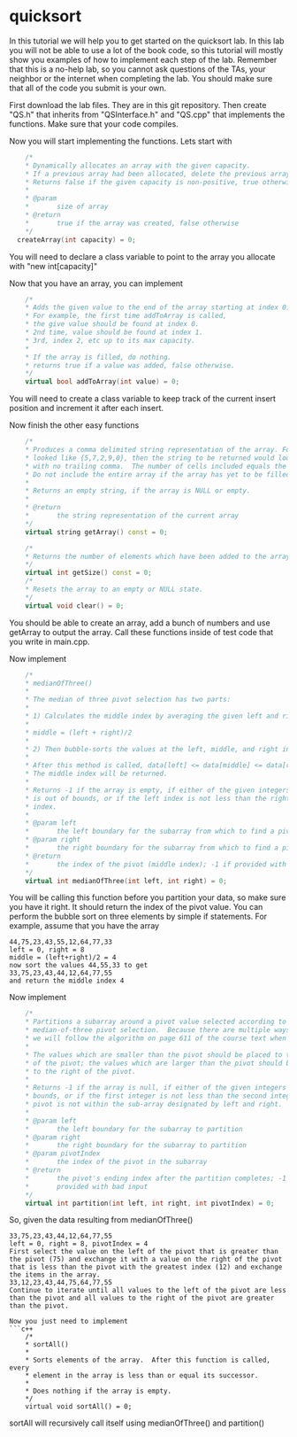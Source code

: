 # quicksort
In this tutorial we will help you to get started on the quicksort lab.  In this lab you will not be able to use a lot of the book code, so this tutorial will mostly show you examples of how to implement each step of the lab.  Remember that this is a no-help lab, so you cannot ask questions of the TAs, your neighbor or the internet when completing the lab.  You should make sure that all of the code you submit is your own.

First download the lab files.  They are in this git repository.  Then create "QS.h" that inherits from "QSInterface.h" and "QS.cpp" that implements the functions.  Make sure that your code compiles.

Now you will start implementing the functions.  Lets start with 
```c++
	/*
	* Dynamically allocates an array with the given capacity.
	* If a previous array had been allocated, delete the previous array.
	* Returns false if the given capacity is non-positive, true otherwise.
	*
	* @param
	*		size of array
	* @return
	*		true if the array was created, false otherwise
	*/
  createArray(int capacity) = 0;
```
You will need to declare a class variable to point to the array you allocate with "new int[capacity]"

Now that you have an array, you can implement
```c++
	/*
	* Adds the given value to the end of the array starting at index 0.
	* For example, the first time addToArray is called,
	* the give value should be found at index 0.
	* 2nd time, value should be found at index 1.
	* 3rd, index 2, etc up to its max capacity.
	*
	* If the array is filled, do nothing.
	* returns true if a value was added, false otherwise.
	*/
	virtual bool addToArray(int value) = 0;
```
You will need to create a class variable to keep track of the current insert position and increment it after each insert.

Now finish the other easy functions
```c++
	/*
	* Produces a comma delimited string representation of the array. For example: if my array
	* looked like {5,7,2,9,0}, then the string to be returned would look like "5,7,2,9,0"
	* with no trailing comma.  The number of cells included equals the number of values added.
	* Do not include the entire array if the array has yet to be filled.
	*
	* Returns an empty string, if the array is NULL or empty.
	*
	* @return
	*		the string representation of the current array
	*/
	virtual string getArray() const = 0;

	/*
	* Returns the number of elements which have been added to the array.
	*/
	virtual int getSize() const = 0;
  	/*
	* Resets the array to an empty or NULL state.
	*/
	virtual void clear() = 0;
```
You should be able to create an array, add a bunch of numbers and use getArray to output the array.  Call these functions inside of test code that you write in main.cpp.

Now implement 
```c++
	/*
	* medianOfThree()
	*
	* The median of three pivot selection has two parts:
	*
	* 1) Calculates the middle index by averaging the given left and right indices:
	*
	* middle = (left + right)/2
	*
	* 2) Then bubble-sorts the values at the left, middle, and right indices.
	*
	* After this method is called, data[left] <= data[middle] <= data[right].
	* The middle index will be returned.
	*
	* Returns -1 if the array is empty, if either of the given integers
	* is out of bounds, or if the left index is not less than the right
	* index.
	*
	* @param left
	* 		the left boundary for the subarray from which to find a pivot
	* @param right
	* 		the right boundary for the subarray from which to find a pivot
	* @return
	*		the index of the pivot (middle index); -1 if provided with invalid input
	*/
	virtual int medianOfThree(int left, int right) = 0;
```
You will be calling this function before you partition your data, so make sure you have it right.  It should return the index of the pivot value.  You can perform the bubble sort on three elements by simple if statements.  For example, assume that you have the array
```
44,75,23,43,55,12,64,77,33
left = 0, right = 8
middle = (left+right)/2 = 4
now sort the values 44,55,33 to get 
33,75,23,43,44,12,64,77,55
and return the middle index 4
```
Now implement
```c++
	/*
	* Partitions a subarray around a pivot value selected according to
	* median-of-three pivot selection.  Because there are multiple ways to partition a list,
	* we will follow the algorithm on page 611 of the course text when testing this function.
	*
	* The values which are smaller than the pivot should be placed to the left
	* of the pivot; the values which are larger than the pivot should be placed
	* to the right of the pivot.
	*
	* Returns -1 if the array is null, if either of the given integers is out of
	* bounds, or if the first integer is not less than the second integer, or if the
	* pivot is not within the sub-array designated by left and right.
	*
	* @param left
	* 		the left boundary for the subarray to partition
	* @param right
	* 		the right boundary for the subarray to partition
	* @param pivotIndex
	* 		the index of the pivot in the subarray
	* @return
	*		the pivot's ending index after the partition completes; -1 if
	* 		provided with bad input
	*/
	virtual int partition(int left, int right, int pivotIndex) = 0;
```
So, given the data resulting from medianOfThree()
```
33,75,23,43,44,12,64,77,55
left = 0, right = 8, pivotIndex = 4
First select the value on the left of the pivot that is greater than the pivot (75) and exchange it with a value on the right of the pivot that is less than the pivot with the greatest index (12) and exchange the items in the array.
33,12,23,43,44,75,64,77,55
Continue to iterate until all values to the left of the pivot are less than the pivot and all values to the right of the pivot are greater than the pivot.

Now you just need to implement
```c++
	/*
	* sortAll()
	*
	* Sorts elements of the array.  After this function is called, every
	* element in the array is less than or equal its successor.
	*
	* Does nothing if the array is empty.
	*/
	virtual void sortAll() = 0;
  ```
  sortAll will recursively call itself using medianOfThree() and partition()

